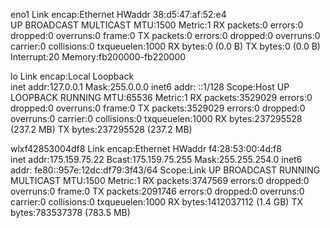 eno1      Link encap:Ethernet  HWaddr 38:d5:47:af:52:e4  
          UP BROADCAST MULTICAST  MTU:1500  Metric:1
          RX packets:0 errors:0 dropped:0 overruns:0 frame:0
          TX packets:0 errors:0 dropped:0 overruns:0 carrier:0
          collisions:0 txqueuelen:1000 
          RX bytes:0 (0.0 B)  TX bytes:0 (0.0 B)
          Interrupt:20 Memory:fb200000-fb220000 

lo        Link encap:Local Loopback  
          inet addr:127.0.0.1  Mask:255.0.0.0
          inet6 addr: ::1/128 Scope:Host
          UP LOOPBACK RUNNING  MTU:65536  Metric:1
          RX packets:3529029 errors:0 dropped:0 overruns:0 frame:0
          TX packets:3529029 errors:0 dropped:0 overruns:0 carrier:0
          collisions:0 txqueuelen:1000 
          RX bytes:237295528 (237.2 MB)  TX bytes:237295528 (237.2 MB)

wlxf42853004df8 Link encap:Ethernet  HWaddr f4:28:53:00:4d:f8  
          inet addr:175.159.75.22  Bcast:175.159.75.255  Mask:255.255.254.0
          inet6 addr: fe80::957e:12dc:df79:3f43/64 Scope:Link
          UP BROADCAST RUNNING MULTICAST  MTU:1500  Metric:1
          RX packets:3747569 errors:0 dropped:0 overruns:0 frame:0
          TX packets:2091746 errors:0 dropped:0 overruns:0 carrier:0
          collisions:0 txqueuelen:1000 
          RX bytes:1412037112 (1.4 GB)  TX bytes:783537378 (783.5 MB)

